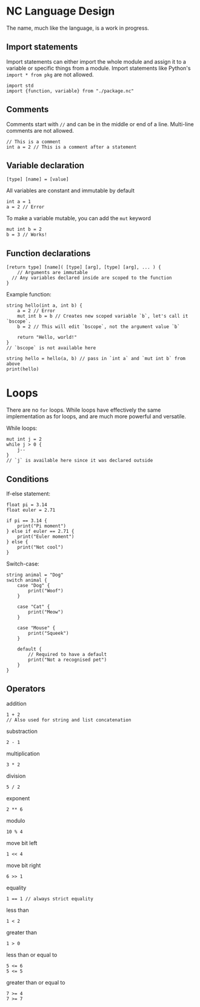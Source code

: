 # NC Language Design
The name, much like the language, is a work in progress.

## Import statements
Import statements can either import the whole module and assign it to a variable or specific things from a module.
Import statements like Python's `import * from pkg` are not allowed.

```
import std
import {function, variable} from "./package.nc"
```

## Comments
Comments start with `//` and can be in the middle or end of a line. Multi-line comments are not allowed.
```
// This is a comment
int a = 2 // This is a comment after a statement
```

## Variable declaration

```
[type] [name] = [value]
```

All variables are constant and immutable by default

```
int a = 1
a = 2 // Error
```

To make a variable mutable, you can add the `mut` keyword

```
mut int b = 2
b = 3 // Works!
```

## Function declarations

```
[return type] [name]( [type] [arg], [type] [arg], ... ) {
	// Arguments are immutable
  // Any variables declared inside are scoped to the function
}
```

Example function:
```
string hello(int a, int b) {
	a = 2 // Error
	mut int b = b // Creates new scoped variable `b`, let's call it `bscope`.
	b = 2 // This will edit `bscope`, not the argument value `b`

	return "Hello, world!"
}
// `bscope` is not available here

string hello = hello(a, b) // pass in `int a` and `mut int b` from above
print(hello)
```

# Loops
There are no `for` loops. While loops have effectively the same implementation as for loops, and are much more powerful and versatile.

While loops:
```
mut int j = 2
while j > 0 {
	j--
}
// `j` is available here since it was declared outside
```

## Conditions

If-else statement:
```
float pi = 3.14
float euler = 2.71

if pi == 3.14 {
	print("Pi moment")
} else if euler == 2.71 {
	print("Euler moment")
} else {
	print("Not cool")
}
```

Switch-case:
```
string animal = "Dog"
switch animal {
	case "Dog" {
		print("Woof")
	}

	case "Cat" {
		print("Meow")
	}

	case "Mouse" {
		print("Squeek")
	}

	default {
		// Required to have a default
		print("Not a recognised pet")
	}
}
```

## Operators

addition
```
1 + 2
// Also used for string and list concatenation
```

substraction
```
2 - 1
```

multiplication
```
3 * 2
```

division
```
5 / 2
```

exponent
```
2 ** 6
```

modulo
```
10 % 4
```

move bit left
```
1 << 4
```

move bit right
```
6 >> 1
```

equality
```
1 == 1 // always strict equality
```

less than
```
1 < 2
```

greater than
```
1 > 0
```

less than or equal to
```
5 <= 6
5 <= 5
```

greater than or equal to
```
7 >= 4
7 >= 7
```
